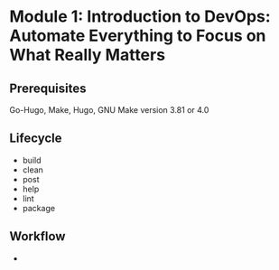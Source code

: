 # Module 1: Introduction to DevOps: Automate Everything to Focus on What Really Matters
## Prerequisites
Go-Hugo, Make, Hugo, GNU Make version 3.81 or 4.0
## Lifecycle
* build
* clean
* post
* help
* lint
* package
## Workflow
* 